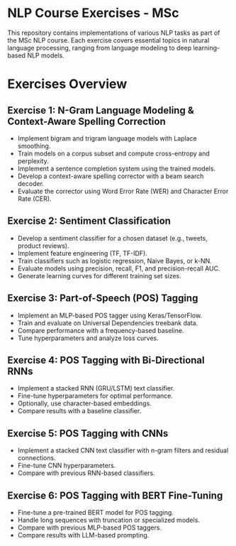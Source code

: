 # NLP Course Exercises - MSc

This repository contains implementations of various NLP tasks as part of the MSc NLP course. Each exercise covers essential topics in natural language processing, ranging from language modeling to deep learning-based NLP models.

# Exercises Overview

## Exercise 1: N-Gram Language Modeling & Context-Aware Spelling Correction
- Implement bigram and trigram language models with Laplace smoothing.
- Train models on a corpus subset and compute cross-entropy and perplexity.
- Implement a sentence completion system using the trained models.
- Develop a context-aware spelling corrector with a beam search decoder.
- Evaluate the corrector using Word Error Rate (WER) and Character Error Rate (CER).

## Exercise 2: Sentiment Classification

- Develop a sentiment classifier for a chosen dataset (e.g., tweets, product reviews).
- Implement feature engineering (TF, TF-IDF).
- Train classifiers such as logistic regression, Naive Bayes, or k-NN.
- Evaluate models using precision, recall, F1, and precision-recall AUC.
- Generate learning curves for different training set sizes.

## Exercise 3: Part-of-Speech (POS) Tagging
- Implement an MLP-based POS tagger using Keras/TensorFlow.
- Train and evaluate on Universal Dependencies treebank data.
- Compare performance with a frequency-based baseline.
- Tune hyperparameters and analyze loss curves.

## Exercise 4: POS Tagging with Bi-Directional RNNs
- Implement a stacked RNN (GRU/LSTM) text classifier.
- Fine-tune hyperparameters for optimal performance.
- Optionally, use character-based embeddings.
- Compare results with a baseline classifier.

## Exercise 5: POS Tagging with CNNs
- Implement a stacked CNN text classifier with n-gram filters and residual connections.
- Fine-tune CNN hyperparameters.
- Compare with previous RNN-based classifiers.

## Exercise 6: POS Tagging with BERT Fine-Tuning
- Fine-tune a pre-trained BERT model for POS tagging.
- Handle long sequences with truncation or specialized models.
- Compare with previous MLP-based POS taggers.
- Compare results with LLM-based prompting.